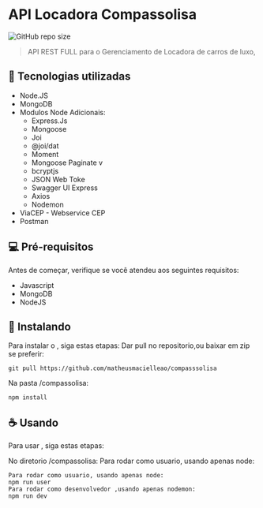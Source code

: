 # API Locadora Compassolisa

<!---Esses são exemplos. Veja https://shields.io para outras pessoas ou para personalizar este conjunto de escudos. Você pode querer incluir dependências, status do projeto e informações de licença aqui--->

![GitHub repo size](https://img.shields.io/github/repo-size/matheusmacielleao/compasssolisa)

> API REST FULL para o Gerenciamento de Locadora de carros de luxo, 

## 🚀 Tecnologias utilizadas

- Node.JS
- MongoDB 
- Modulos Node Adicionais:
  - Express.Js
  - Mongoose
  - Joi
  - @joi/dat
  - Moment
  - Mongoose Paginate v
  - bcryptjs
  - JSON Web Toke
  - Swagger UI Express
  - Axios
  - Nodemon 
- ViaCEP - Webservice CEP
- Postman


## 💻 Pré-requisitos

Antes de começar, verifique se você atendeu aos seguintes requisitos:
<!---Estes são apenas requisitos de exemplo. Adicionar, duplicar ou remover conforme necessário--->
* Javascript
* MongoDB
* NodeJS

## 🚀 Instalando <API Locadora Compassolisa>

Para instalar o <API Locadora Compassolisa>, siga estas etapas:
Dar pull no repositorio,ou baixar em zip se preferir:
```
git pull https://github.com/matheusmacielleao/compasssolisa
```

Na pasta /compassolisa:
```
npm install
```

## ☕ Usando <API Locadora Compassolisa>

Para usar <API Locadora Compassolisa>, siga estas etapas:

No diretorio /compassolisa:
Para rodar como usuario, usando apenas node:

```
Para rodar como usuario, usando apenas node:
npm run user
Para rodar como desenvolvedor ,usando apenas nodemon:
npm run dev

```
